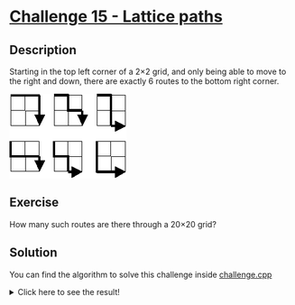 # [Challenge 15 - Lattice paths](https://projecteuler.net/problem=15)

## Description

Starting in the top left corner of a 2×2 grid, and only being able to move to the right and down, there are exactly 6 routes to the bottom right corner.

<img src="image.gif" align="center" />

## Exercise

How many such routes are there through a 20×20 grid?

## Solution

You can find the algorithm to solve this challenge inside [challenge.cpp](challenge.cpp)

<details>
  <summary>Click here to see the result!</summary>

  Result is: `137.846.528.820`
</details>
